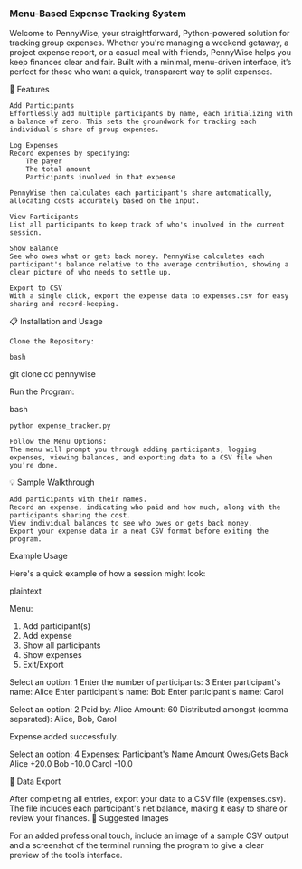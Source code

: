 ### Menu-Based Expense Tracking System


Welcome to PennyWise, your straightforward, Python-powered solution for tracking group expenses. Whether you're managing a weekend getaway, a project expense report, or a casual meal with friends, PennyWise helps you keep finances clear and fair. Built with a minimal, menu-driven interface, it’s perfect for those who want a quick, transparent way to split expenses.

📌 Features

    Add Participants
    Effortlessly add multiple participants by name, each initializing with a balance of zero. This sets the groundwork for tracking each individual’s share of group expenses.

    Log Expenses
    Record expenses by specifying:
        The payer
        The total amount
        Participants involved in that expense

    PennyWise then calculates each participant's share automatically, allocating costs accurately based on the input.

    View Participants
    List all participants to keep track of who's involved in the current session.

    Show Balance
    See who owes what or gets back money. PennyWise calculates each participant's balance relative to the average contribution, showing a clear picture of who needs to settle up.

    Export to CSV
    With a single click, export the expense data to expenses.csv for easy sharing and record-keeping.

📋 Installation and Usage

    Clone the Repository:

    bash

git clone <repo-url>
cd pennywise

Run the Program:

bash

    python expense_tracker.py

    Follow the Menu Options:
    The menu will prompt you through adding participants, logging expenses, viewing balances, and exporting data to a CSV file when you’re done.

💡 Sample Walkthrough

    Add participants with their names.
    Record an expense, indicating who paid and how much, along with the participants sharing the cost.
    View individual balances to see who owes or gets back money.
    Export your expense data in a neat CSV format before exiting the program.

Example Usage

Here's a quick example of how a session might look:

plaintext

Menu:
1. Add participant(s)
2. Add expense
3. Show all participants
4. Show expenses
5. Exit/Export

Select an option: 1
Enter the number of participants: 3
Enter participant's name: Alice
Enter participant's name: Bob
Enter participant's name: Carol

Select an option: 2
Paid by: Alice
Amount: 60
Distributed amongst (comma separated): Alice, Bob, Carol

Expense added successfully.

Select an option: 4
Expenses:
Participant's Name           Amount Owes/Gets Back  
Alice                         +20.0
Bob                           -10.0
Carol                         -10.0

📝 Data Export

After completing all entries, export your data to a CSV file (expenses.csv). The file includes each participant's net balance, making it easy to share or review your finances.
📎 Suggested Images

For an added professional touch, include an image of a sample CSV output and a screenshot of the terminal running the program to give a clear preview of the tool’s interface.
